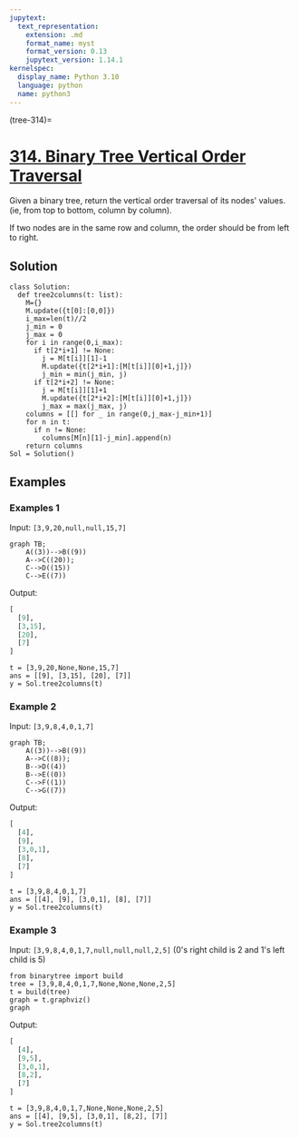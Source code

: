 ```yaml
---
jupytext:
  text_representation:
    extension: .md
    format_name: myst
    format_version: 0.13
    jupytext_version: 1.14.1
kernelspec:
  display_name: Python 3.10
  language: python
  name: python3
---
```


(tree-314)=
# [314. Binary Tree Vertical Order Traversal](https://leetcode.com/problems/binary-tree-vertical-order-traversal/)

Given a binary tree, return the vertical order traversal of its nodes' values. (ie, from top to bottom, column by column).

If two nodes are in the same row and column, the order should be from left to right.

## Solution

```{code-cell} ipython3
class Solution:
  def tree2columns(t: list):
    M={}
    M.update({t[0]:[0,0]})
    i_max=len(t)//2
    j_min = 0
    j_max = 0
    for i in range(0,i_max):
      if t[2*i+1] != None:
        j = M[t[i]][1]-1
        M.update({t[2*i+1]:[M[t[i]][0]+1,j]})
        j_min = min(j_min, j)
      if t[2*i+2] != None:
        j = M[t[i]][1]+1
        M.update({t[2*i+2]:[M[t[i]][0]+1,j]})
        j_max = max(j_max, j)
    columns = [[] for _ in range(0,j_max-j_min+1)]
    for n in t:
      if n != None:
        columns[M[n][1]-j_min].append(n)
    return columns
Sol = Solution()
```

## Examples

### Examples 1

Input: `[3,9,20,null,null,15,7]`

```{mermaid}
graph TB;
    A((3))-->B((9))
    A-->C((20));
    C-->D((15))
    C-->E((7))
```

Output:

```python
[
  [9],
  [3,15],
  [20],
  [7]
]
```

```{code-cell} ipython3
t = [3,9,20,None,None,15,7]
ans = [[9], [3,15], [20], [7]]
y = Sol.tree2columns(t)
```

### Example 2

Input: `[3,9,8,4,0,1,7]`

```{mermaid}
graph TB;
    A((3))-->B((9))
    A-->C((8));
    B-->D((4))
    B-->E((0))
    C-->F((1))
    C-->G((7))
```

Output:

```python
[
  [4],
  [9],
  [3,0,1],
  [8],
  [7]
]
```

```{code-cell} ipython3
t = [3,9,8,4,0,1,7]
ans = [[4], [9], [3,0,1], [8], [7]]
y = Sol.tree2columns(t)
```

### Example 3

Input: `[3,9,8,4,0,1,7,null,null,null,2,5]` (0's right child is 2 and 1's left child is 5)

```{code-cell} ipython3
from binarytree import build
tree = [3,9,8,4,0,1,7,None,None,None,2,5]
t = build(tree)
graph = t.graphviz()
graph
```

Output:

```python
[
  [4],
  [9,5],
  [3,0,1],
  [8,2],
  [7]
]
```

```{code-cell} ipython3
t = [3,9,8,4,0,1,7,None,None,None,2,5]
ans = [[4], [9,5], [3,0,1], [8,2], [7]]
y = Sol.tree2columns(t)
```
